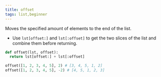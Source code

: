 ```yaml
---
title: offset
tags: list,beginner
---
```


Moves the specified amount of elements to the end of the list.

- Use `lst[offset:]` and `lst[:offset]` to get the two slices of the list and combine them before returning.

```py
def offset(lst, offset):
  return lst[offset:] + lst[:offset]
```

```py
offset([1, 2, 3, 4, 5], 2) # [3, 4, 5, 1, 2]
offset([1, 2, 3, 4, 5], -2) # [4, 5, 1, 2, 3]
```
